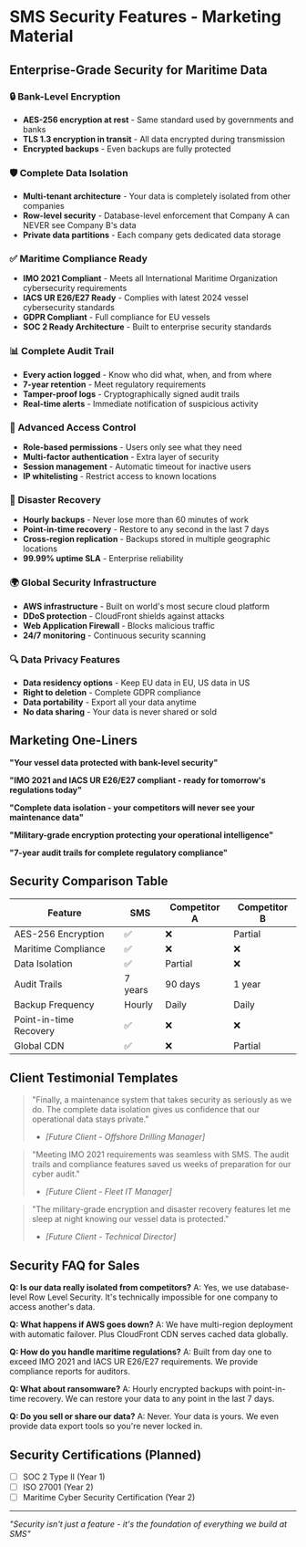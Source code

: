 # SMS Security Features - Marketing Material

## Enterprise-Grade Security for Maritime Data

### 🔒 Bank-Level Encryption
- **AES-256 encryption at rest** - Same standard used by governments and banks
- **TLS 1.3 encryption in transit** - All data encrypted during transmission
- **Encrypted backups** - Even backups are fully protected

### 🛡️ Complete Data Isolation
- **Multi-tenant architecture** - Your data is completely isolated from other companies
- **Row-level security** - Database-level enforcement that Company A can NEVER see Company B's data
- **Private data partitions** - Each company gets dedicated data storage

### ✅ Maritime Compliance Ready
- **IMO 2021 Compliant** - Meets all International Maritime Organization cybersecurity requirements
- **IACS UR E26/E27 Ready** - Complies with latest 2024 vessel cybersecurity standards
- **GDPR Compliant** - Full compliance for EU vessels
- **SOC 2 Ready Architecture** - Built to enterprise security standards

### 📊 Complete Audit Trail
- **Every action logged** - Know who did what, when, and from where
- **7-year retention** - Meet regulatory requirements
- **Tamper-proof logs** - Cryptographically signed audit trails
- **Real-time alerts** - Immediate notification of suspicious activity

### 🔐 Advanced Access Control
- **Role-based permissions** - Users only see what they need
- **Multi-factor authentication** - Extra layer of security
- **Session management** - Automatic timeout for inactive users
- **IP whitelisting** - Restrict access to known locations

### 💾 Disaster Recovery
- **Hourly backups** - Never lose more than 60 minutes of work
- **Point-in-time recovery** - Restore to any second in the last 7 days
- **Cross-region replication** - Backups stored in multiple geographic locations
- **99.99% uptime SLA** - Enterprise reliability

### 🌍 Global Security Infrastructure
- **AWS infrastructure** - Built on world's most secure cloud platform
- **DDoS protection** - CloudFront shields against attacks
- **Web Application Firewall** - Blocks malicious traffic
- **24/7 monitoring** - Continuous security scanning

### 🔍 Data Privacy Features
- **Data residency options** - Keep EU data in EU, US data in US
- **Right to deletion** - Complete GDPR compliance
- **Data portability** - Export all your data anytime
- **No data sharing** - Your data is never shared or sold

## Marketing One-Liners

**"Your vessel data protected with bank-level security"**

**"IMO 2021 and IACS UR E26/E27 compliant - ready for tomorrow's regulations today"**

**"Complete data isolation - your competitors will never see your maintenance data"**

**"Military-grade encryption protecting your operational intelligence"**

**"7-year audit trails for complete regulatory compliance"**

## Security Comparison Table

| Feature | SMS | Competitor A | Competitor B |
|---------|-----|--------------|--------------|
| AES-256 Encryption | ✅ | ❌ | Partial |
| Maritime Compliance | ✅ | ❌ | ❌ |
| Data Isolation | ✅ | Partial | ❌ |
| Audit Trails | 7 years | 90 days | 1 year |
| Backup Frequency | Hourly | Daily | Daily |
| Point-in-time Recovery | ✅ | ❌ | ❌ |
| Global CDN | ✅ | ❌ | Partial |

## Client Testimonial Templates

> "Finally, a maintenance system that takes security as seriously as we do. The complete data isolation gives us confidence that our operational data stays private."
> - *[Future Client - Offshore Drilling Manager]*

> "Meeting IMO 2021 requirements was seamless with SMS. The audit trails and compliance features saved us weeks of preparation for our cyber audit."
> - *[Future Client - Fleet IT Manager]*

> "The military-grade encryption and disaster recovery features let me sleep at night knowing our vessel data is protected."
> - *[Future Client - Technical Director]*

## Security FAQ for Sales

**Q: Is our data really isolated from competitors?**
A: Yes, we use database-level Row Level Security. It's technically impossible for one company to access another's data.

**Q: What happens if AWS goes down?**
A: We have multi-region deployment with automatic failover. Plus CloudFront CDN serves cached data globally.

**Q: How do you handle maritime regulations?**
A: Built from day one to exceed IMO 2021 and IACS UR E26/E27 requirements. We provide compliance reports for auditors.

**Q: What about ransomware?**
A: Hourly encrypted backups with point-in-time recovery. We can restore your data to any point in the last 7 days.

**Q: Do you sell or share our data?**
A: Never. Your data is yours. We even provide data export tools so you're never locked in.

## Security Certifications (Planned)

- [ ] SOC 2 Type II (Year 1)
- [ ] ISO 27001 (Year 2)
- [ ] Maritime Cyber Security Certification (Year 2)

---

*"Security isn't just a feature - it's the foundation of everything we build at SMS"*